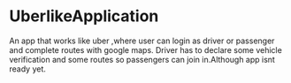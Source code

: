 # UberlikeApplication
An app that works like uber ,where user can login as driver or passenger and complete routes with google maps.
Driver has to declare some vehicle verification and some routes so passengers can join in.Although app isnt ready yet.
